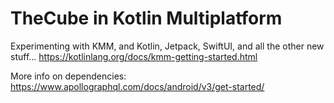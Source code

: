 # TheCube in Kotlin Multiplatform

Experimenting with KMM, and Kotlin, Jetpack, SwiftUI, and all the other new stuff...
https://kotlinlang.org/docs/kmm-getting-started.html

More info on dependencies:
https://www.apollographql.com/docs/android/v3/get-started/
